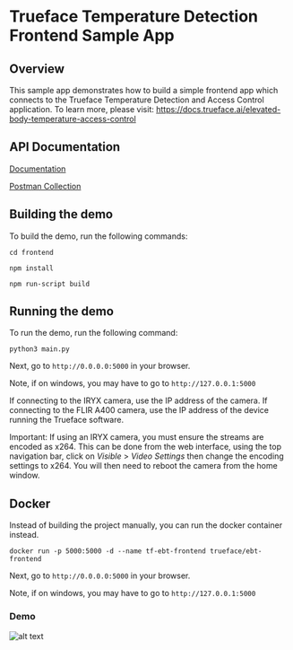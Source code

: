 # Trueface Temperature Detection Frontend Sample App

## Overview
This sample app demonstrates how to build a simple frontend app which connects to the Trueface Temperature Detection and Access Control application.
To learn more, please visit: https://docs.trueface.ai/elevated-body-temperature-access-control 

## API Documentation
[Documentation](https://docs.trueface.ai/elevated-body-temperature-access-control/ebt-installation-guide-getting-started-and-developer-api-v2)

[Postman Collection](https://docs.trueface.ai/elevated-body-temperature-access-control/ebt-postman-collection)



## Building the demo
To build the demo, run the following commands:

`cd frontend`

`npm install`

`npm run-script build`

## Running the demo
To run the demo, run the following command:

`python3 main.py`

Next, go to `http://0.0.0.0:5000` in your browser.

Note, if on windows, you may have to go to `http://127.0.0.1:5000`

If connecting to the IRYX camera, use the IP address of the camera.
If connecting to the FLIR A400 camera, use the IP address of the device running the Trueface software.


Important: If using an IRYX camera, you must ensure the streams are encoded as x264. This can be done from the web interface, using the top navigation bar, click on *Visible* > *Video Settings* then change the encoding settings to x264. You will then need to reboot the camera from the home window.

## Docker
Instead of building the project manually, you can run the docker container instead.

`docker run -p 5000:5000 -d --name tf-ebt-frontend trueface/ebt-frontend`

Next, go to `http://0.0.0.0:5000` in your browser.

Note, if on windows, you may have to go to `http://127.0.0.1:5000`

### Demo
![alt text](./demo/demo.gif)
